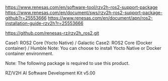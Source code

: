 https://www.renesas.com/en/software-tool/rzv2h-ros2-support-package
https://www.renesas.com/en/document/sws/rzv2h-ros2-support-package-github?r=25553666
https://www.renesas.com/en/document/apn/ros2-installation-guide-rzv2h?r=25553666

https://github.com/renesas-rz/rzv2h_ros2.git

Case1: ROS2 Core (Yocto Native) / Galactic
Case2: ROS2 Core (Docker container) / Humble
Note: You can choose to install Yocto Native or Docker container environment.

Note: The following package is required to use this product.

RZ/V2H AI Software Development Kit v5.00 
